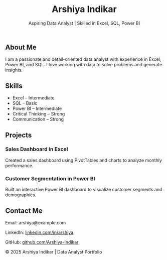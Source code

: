 <!DOCTYPE html>
<html lang="en">
<head>
  <meta charset="UTF-8" />
  <meta name="viewport" content="width=device-width, initial-scale=1.0" />
  <title>Arshiya Indikar | Data Analyst Portfolio</title>
  <link rel="stylesheet" href="style.css" />
</head>
<body>
  <header>
    <h1>Arshiya Indikar</h1>
    <p>Aspiring Data Analyst | Skilled in Excel, SQL, Power BI</p>
  </header>

  <section id="about">
    <h2>About Me</h2>
    <p>
      I am a passionate and detail-oriented data analyst with experience in Excel, Power BI, and SQL. I love working with data to solve problems and generate insights.
    </p>
  </section>

  <section id="skills">
    <h2>Skills</h2>
    <ul>
      <li>Excel – Intermediate</li>
      <li>SQL – Basic</li>
      <li>Power BI – Intermediate</li>
      <li>Critical Thinking – Strong</li>
      <li>Communication – Strong</li>
    </ul>
  </section>

  <section id="projects">
    <h2>Projects</h2>
    <div class="project">
      <h3>Sales Dashboard in Excel</h3>
      <p>Created a sales dashboard using PivotTables and charts to analyze monthly performance.</p>
    </div>
    <div class="project">
      <h3>Customer Segmentation in Power BI</h3>
      <p>Built an interactive Power BI dashboard to visualize customer segments and demographics.</p>
    </div>
  </section>

  <section id="contact">
    <h2>Contact Me</h2>
    <p>Email: arshiya@example.com</p>
    <p>LinkedIn: <a href="https://www.linkedin.com/in/arshiya" target="_blank">linkedin.com/in/arshiya</a></p>
    <p>GitHub: <a href="https://github.com/Arshiya-Indikar" target="_blank">github.com/Arshiya-Indikar</a></p>
  </section>

  <footer>
    <p>© 2025 Arshiya Indikar | Data Analyst Portfolio</p>
  </footer>
</body>
</html>
